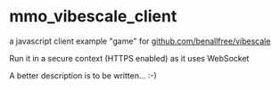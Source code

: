 # mmo_vibescale_client
a javascript client example "game" for [github.com/benallfree/vibescale](https://github.com/benallfree/vibescale)

Run it in a secure context (HTTPS enabled) as it uses WebSocket

A better description is to be written... :-)
